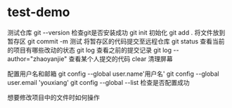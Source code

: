 # test-demo
测试仓库
git --version 检查git是否安装成功
git init 初始化
git add . 将文件放到暂存区
git commit -m 测试   将暂存区的代码提交至远程仓库
git status 查看当前的项目有哪些改动的状态
git log  查看之前的提交记录
git log --author="zhaoyanjie"  查看某个人提交的代码
clear  清理屏幕


配置用户名和邮箱
git config --global user.name'用户名'
git config --global user.email 'youxiang'
git config --global --list    检查是否配置成功



想要修改项目中的文件时如何操作
